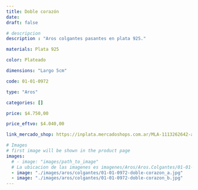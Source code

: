```yaml
---
title: Doble corazón
date: 
draft: false

# descripcion
description : "Aros colgantes pasantes en plata 925."

materials: Plata 925

color: Plateado

dimensions: "Largo 5cm"

code: 01-01-0972

type: "Aros"

categories: []

price: $4.750,00

price_eftvo: $4.040,00

link_mercado_shop: https://inplata.mercadoshops.com.ar/MLA-1113262642-aros-colgantes-en-plata-925-doble-corazón-_JM

# Images
# first image will be shown in the product page
images:
  # - image: "images/path_to_image"
  # La ubicacion de las imagenes es imagenes/Aros/Aros.Colgantes/01-01-0972-doble-corazon
  - image: "./images/aros/colgantes/01-01-0972-doble-corazon_a.jpg"
  - image: "./images/aros/colgantes/01-01-0972-doble-corazon_b.jpg"
---
```

